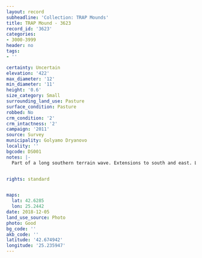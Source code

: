 ```yaml
---
layout: record
subheadline: 'Collection: TRAP Mounds'
title: TRAP Mound - 3623
record_id: '3623'
categories:
- 3000-3999
header: no
tags:
- ''

certainty: Uncertain
elevation: '422'
max_diameter: '12'
min_diameter: '11'
height: '0.6'
size_category: Small
surrounding_land_use: Pasture
surface_condition: Pasture
robbed: No
crm_condition: '2'
crm_intactness: '2'
campaign: '2011'
source: Survey
municipality: Golyamo Dryanovo
locality: ''
bgcode: DS001
notes: |-
  Part of a long southern terrain wave. Extensions to south and east. Light stone scatter. No obvious robbers trenches.


rights: standard


maps:
  lat: 42.6285
  lon: 25.2442
date: 2018-12-05
land_use_source: Photo
photo: Good
bg_code: ''
akb_code: ''
latitude: '42.674942'
longitude: '25.235947'
---
```

